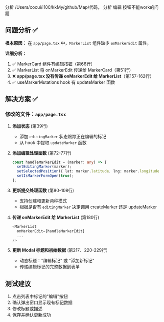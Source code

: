 分析 /Users/cocui/i100/kkMy/github/Map/代码，
分析 编辑 按钮不能work的问题

## 问题分析 ✅

**根本原因：**
在 `app/page.tsx` 中，`MarkerList` 组件缺少 `onMarkerEdit` 属性。

**详细分析：**
1. ✅ MarkerCard 组件有编辑按钮（第66行）
2. ✅ MarkerList 将 onMarkerEdit 传递给 MarkerCard（第51行）
3. ❌ **app/page.tsx 没有传递 onMarkerEdit 给 MarkerList**（第157-162行）
4. ✅ useMarkerMutations hook 有 updateMarker 函数

## 解决方案 ✅

### 修改的文件：`app/page.tsx`

1. **添加状态** (第39行)
   - 添加 `editingMarker` 状态跟踪正在编辑的标记
   - 从 hook 中提取 `updateMarker` 函数

2. **添加编辑处理函数** (第72-77行)
   ```typescript
   const handleMarkerEdit = (marker: any) => {
     setEditingMarker(marker);
     setSelectedPosition({ lat: marker.latitude, lng: marker.longitude });
     setIsMarkerFormOpen(true);
   };
   ```

3. **更新提交处理函数** (第80-108行)
   - 支持创建和更新两种模式
   - 根据是否有 `editingMarker` 决定调用 createMarker 还是 updateMarker

4. **传递 onMarkerEdit 给 MarkerList** (第180行)
   ```typescript
   <MarkerList
     onMarkerEdit={handleMarkerEdit}
     ...
   />
   ```

5. **更新 Modal 标题和初始数据** (第217、220-229行)
   - 动态标题："编辑标记" 或 "添加新标记"
   - 传递编辑标记的完整数据到表单

## 测试建议

1. 点击列表中标记的"编辑"按钮
2. 确认弹出窗口显示现有标记数据
3. 修改标题或描述
4. 保存并确认更新成功
